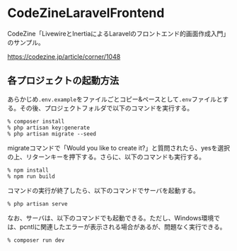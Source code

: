 # CodeZineLaravelFrontend

CodeZine「LivewireとInertiaによるLaravelのフロントエンド的画面作成入門」のサンプル。

https://codezine.jp/article/corner/1048

## 各プロジェクトの起動方法
あらかじめ`.env.example`をファイルごとコピー&ペースとして`.env`ファイルとする。その後、プロジェクトフォルダで以下のコマンドを実行する。
```
% composer install
% php artisan key:generate
% php artisan migrate --seed
```
migrateコマンドで「Would you like to create it?」と質問されたら、yesを選択の上、リターンキーを押下する。さらに、以下のコマンドも実行する。
```
% npm install
% npm run build
```

コマンドの実行が終了したら、以下のコマンドでサーバを起動する。
```
% php artisan serve
```
なお、サーバは、以下のコマンドでも起動できる。ただし、Windows環境では、pcntlに関連したエラーが表示される場合があるが、問題なく実行できる。
```
% composer run dev
```
